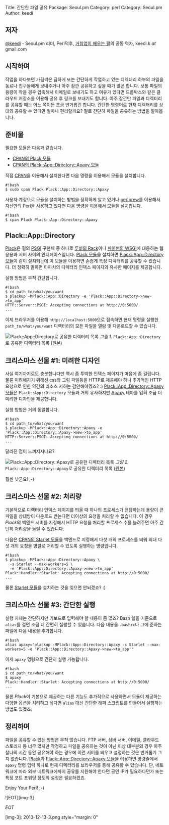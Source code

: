 Title:    간단한 파일 공유
Package:  Seoul.pm
Category: perl
Category: Seoul.pm
Author:   keedi

저자
-----

[@keedi][twitter-keedi] - Seoul.pm 리더, Perl덕후,
[거침없이 배우는 펄][yes24-4433208]의 공동 역자, keedi.k _at_ gmail.com


시작하며
---------

작업을 하다보면 가끔씩은 급하게 또는 간단하게 작업하고 있는 디렉터리 하부의
파일을 동료나 친구들에게 보내주거나 아주 잠깐 공유하고 싶을 때가 많곤 합니다.
보통 파일의 용량이 작을 경우 압축해서 이메일로 보내기도 하고 여유가 있다면
드롭박스와 같은 클라우드 저장소를 이용해 공유 후 링크를 보내기도 합니다.
아주 잠깐만 파일과 디렉터리를 공유할 때는 어느 쪽이든 조금 번거롭긴 합니다.
간단한 명령어로 현재 디렉터리를 상대와 공유할 수 있다면 얼마나 편리할까요?
펄로 간단히 파일을 공유하는 방법을 알아봅니다.


준비물
-------

필요한 모듈은 다음과 같습니다.

- [CPAN의 Plack 모듈][cpan-plack]
- [CPAN의 Plack::App::Directory::Apaxy 모듈][cpan-plack-app-directory-apaxy]

직접 [CPAN][cpan]을 이용해서 설치한다면 다음 명령을 이용해서 모듈을 설치합니다.

    #!bash
    $ sudo cpan Plack Plack::App::Directory::Apaxy

사용자 계정으로 모듈을 설치하는 방법을 정확하게 알고 있거나
[perlbrew][home-perlbrew]를 이용해서 자신만의 Perl을 사용하고 있다면
다음 명령을 이용해서 모듈을 설치합니다.

    #!bash
    $ cpan Plack Plack::App::Directory::Apaxy


Plack::App::Directory
----------------------

[Plack][home-plack]은 펄의 [PSGI][cpan-psgi] 구현체 중 하나로 [루비의 Rack][home-rack]이나
[파이썬의 WSGI][home-wsgi]에 대응하는 웹응용과 서버 사이의 인터페이스입니다.
[Plack 모듈][cpan-plack]을 설치하면 [Plack::App::Directory 모듈][cpan-plack-app-directory]이 같이 설치되는데
이 모듈을 이용하면 손쉽게 특정 디렉터리를 공유할 수 있습니다.
더 정확히 말하면 아파치의 디렉터리 인덱스 페이지와 유사한 페이지를 제공합니다.

실행 방법은 무척 간단합니다.

    #!bash
    $ cd path_to/what/you/want
    $ plackup -MPlack::App::Directory -e 'Plack::App::Directory->new->to_app'
    HTTP::Server::PSGI: Accepting connections at http://0:5000/
    ...

이제 브라우저를 이용해 `http://localhost:5000`으로 접속하면 현재 명령을 실행한
`path_to/what/you/want` 디렉터리의 모든 파일을 열람 및 다운로드할 수 있습니다.

![Plack::App::Directory로 공유한 디렉터리 목록][img-1-resize]
*그림 1.* `Plack::App::Directory`로 공유한 디렉터리 목록 ([원본][img-1])


크리스마스 선물 #1: 미려한 디자인
----------------------------------

사실 여기까지로도 충분합니다만 역시 좀 투박한 인덱스 페이지가 마음에 좀 걸립니다.
물론 미려해지기 위해선 css와 그림 파일등을 HTTP로 제공해야 하니 추가적인
HTTP 요청으로 인한 약간의 리소스 저하는 감안해야겠죠? :)
[Plack::App::Directory::Apaxy 모듈][cpan-plack-app-directory-apaxy]은
`Plack::App::Directory` 모듈과 거의 유사하지만 [Apaxy][home-apaxy] 테마를 입혀
조금 더 미려한 디자인을 제공합니다.

실행 방법은 거의 동일합니다.

    #!bash
    $ cd path_to/what/you/want
    $ plackup -MPlack::App::Directory::Apaxy -e 'Plack::App::Directory::Apaxy->new->to_app'
    HTTP::Server::PSGI: Accepting connections at http://0:5000/
    ...

달라진 점이 느껴지시나요?

![Plack::App::Directory::Apaxy로 공유한 디렉터리 목록][img-2-resize]
*그림 2.* `Plack::App::Directory::Apaxy`로 공유한 디렉터리 목록 ([원본][img-2])

훨씬 낫군요! ;-)


크리스마스 선물 #2: 처리량
---------------------------

기본적으로 디렉터리 인덱스 페이지를 띄울 때 하나의 프로세스가 전담하는데
용량이 큰 파일을 상대방이 다운로드 받는다면 더이상의 요청을 처리할 수 없습니다.
이 경우 *Plack*의 백엔드 서버를 지정해서 HTTP 요청을 처리할 프로세스 수를 늘려주면
아주 간단히 처리량을 늘릴 수 있습니다.

다음은 [CPAN의 Starlet 모듈][cpan-starlet]을 백엔드로 지정해서 다섯 개의 프로세스를
띄워 최대 다섯 개의 요청을 병렬로 처리할 수 있도록 실행하는 명령입니다.

    #!bash
    $ plackup -MPlack::App::Directory::Apaxy \
      -s Starlet --max-workers=5 \
      -e 'Plack::App::Directory::Apaxy->new->to_app'
    Plack::Handler::Starlet: Accepting connections at http://0:5000/
    ...

물론 [Starlet 모듈][cpan-starlet]을 설치하는 것을 잊으면 안되겠죠? :)


크리스마스 선물 #3: 간단한 실행
--------------------------------

실행 자체는 간단하지만 키보드로 입력해야 할 내용이 좀 많죠?
Bash 쉘을 기준으로 `alias`를 걸면 조금 더 간편히 실행할 수 있습니다.
다음 내용을 `.bashrc`나 그에 준하는 파일에 다음 내용을 추가합니다.

    #!bash
    alias apaxy="plackup -MPlack::App::Directory::Apaxy -s Starlet --max-workers=5 -e 'Plack::App::Directory::Apaxy->new->to_app'"

이제 `apaxy` 명령으로 간단히 실행 가능합니다.

    #!bash
    $ cd path_to/what/you/want
    $ apaxy
    Plack::Handler::Starlet: Accepting connections at http://0:5000/
    ...

물론 *Plack*이 기본으로 제공하는 다른 기능도 추가적으로 사용하면서 모듈이 제공하는
다양한 옵션을 처리하고 싶다면 `alias` 대신 간단한 래퍼 스크립트를 만들어서 실행하는 방법도 있겠죠.


정리하며
---------

파일을 공유할 수 있는 방법은 무척 많습니다.
FTP 서버, 삼바 서버, 이메일, 클라우드 스토리지 등 너무 많지만
작정하고 파일을 공유하는 것이 아닌 이상 대부분의 경우 아주 찰나의 시간 동안
공유해야 하는 경우에 이런 서버를 띄우고 설정하는 것은 번거롭기 그지 없습니다.
[Plack][home-plack]과 [Plack::App::Directory::Apaxy 모듈][cpan-plack-app-directory-apaxy]을
이용하면 명령줄에서 `apaxy` 명령 입력 하나로 현재 디렉터리를 브라우저를 통해 공유할 수 있습니다.
단, 네트워크에 따라 외부 네트워크에까지 공유를 지원해야 한다면
공인 IP가 필요하다던가 또는 특정 포트 포워딩 정도의 설정은 필요하겠죠.

Enjoy Your Perl! ;-)

![EOT][img-3]

_EOT_


[img-1]:          2013-12-13-1.png
[img-2]:          2013-12-13-2.png
[img-3]:          2013-12-13-3.png style="margin: 0"

[img-1-resize]:   2013-12-13-1_r.png
[img-2-resize]:   2013-12-13-2_r.png
[img-3-resize]:   2013-12-13-3_r.png


[cpan-plack-app-directory-apaxy]:   https://metacpan.org/module/Plack::App::Directory::Apaxy
[cpan-plack-app-directory]:         https://metacpan.org/module/Plack::App::Directory
[cpan-plack]:                       https://metacpan.org/module/Plack
[cpan-psgi]:                        https://metacpan.org/module/PSGI
[cpan-starlet]:                     https://metacpan.org/module/Starlet
[cpan]:                             http://www.cpan.org/
[home-apaxy]:                       http://adamwhitcroft.com/apaxy/
[home-mojolicious]:                 http://mojolicio.us/
[home-perlbrew]:                    http://perlbrew.pl/
[home-plack]:                       http://plackperl.org/
[home-rack]:                        http://rack.github.io/
[home-wsgi]:                        http://wsgi.readthedocs.org/en/latest/
[twitter-keedi]:                    http://twitter.com/#!/keedi
[yes24-4433208]:                    http://www.yes24.com/24/goods/4433208
